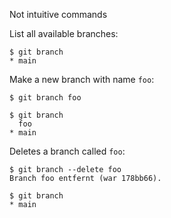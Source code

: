 Not intuitive commands

List all available branches:
```unix
$ git branch
* main
```

Make a new branch with name `foo`:
```unix
$ git branch foo
```

```unix
$ git branch
  foo
* main
```

Deletes a branch called `foo`:
```unix
$ git branch --delete foo
Branch foo entfernt (war 178bb66).
```

```unix
$ git branch
* main
```